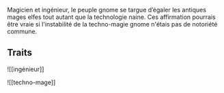 Magicien et ingénieur, le peuple gnome se targue d’égaler les antiques mages elfes tout autant que la technologie naine. Ces affirmation pourrais être vraie si l'instabilité de la techno-magie gnome n'étais pas de notoriété commune.  
## Traits
![[ingénieur]]

![[techno-mage]]

